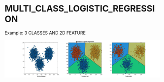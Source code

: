 # MULTI_CLASS_LOGISTIC_REGRESSION

Example: 3 CLASSES AND 2D FEATURE

![alt text](https://github.com/PuneetDheer/MACHINE_LEARNING/blob/master/Classifier/MATLAB_SCRIPT/MultiClass_Logistic_Regression/MCLR.jpg)
